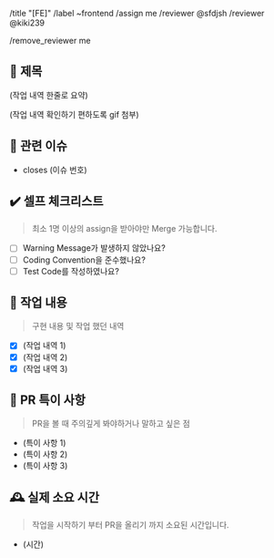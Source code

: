 /title "[FE]"
/label ~frontend
/assign me
/reviewer @sfdjsh
/reviewer @kiki239

/remove_reviewer me

## :bookmark_tabs: 제목

(작업 내역 한줄로 요약)

(작업 내역 확인하기 편하도록 gif 첨부)

## :paperclip: 관련 이슈

- closes (이슈 번호)

## :heavy_check_mark: 셀프 체크리스트

> 최소 1명 이상의 assign을 받아야만 Merge 가능합니다.

- [ ] Warning Message가 발생하지 않았나요?
- [ ] Coding Convention을 준수했나요?
- [ ] Test Code를 작성하였나요?

## :speech_balloon: 작업 내용

> 구현 내용 및 작업 했던 내역

- [x] (작업 내역 1)
- [x] (작업 내역 2)
- [x] (작업 내역 3)

## :construction: PR 특이 사항

> PR을 볼 때 주의깊게 봐야하거나 말하고 싶은 점

- (특이 사항 1)
- (특이 사항 2)
- (특이 사항 3)

## 🕰 실제 소요 시간

> 작업을 시작하기 부터 PR을 올리기 까지 소요된 시간입니다.

- (시간)
